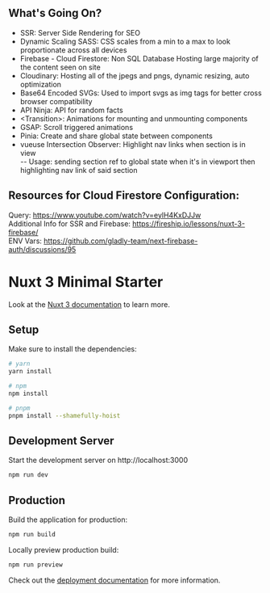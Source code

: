 ## What's Going On?
- SSR: Server Side Rendering for SEO
- Dynamic Scaling SASS: CSS scales from a min to a max to look proportionate across all devices
- Firebase - Cloud Firestore: Non SQL Database Hosting large majority of the content seen on site
- Cloudinary: Hosting all of the jpegs and pngs, dynamic resizing, auto optimization
- Base64 Encoded SVGs: Used to import svgs as img tags for better cross browser compatibility
- API Ninja: API for random facts
- \<Transition\>: Animations for mounting and unmounting components
- GSAP: Scroll triggered animations
- Pinia: Create and share global state between components
- vueuse Intersection Observer: Highlight nav links when section is in view \
-- Usage: sending section ref to global state when it's in viewport then highlighting nav link of said section

## Resources for Cloud Firestore Configuration:

Query: https://www.youtube.com/watch?v=eylH4KxDJJw \
Additional Info for SSR and Firebase: https://fireship.io/lessons/nuxt-3-firebase/ \
ENV Vars: https://github.com/gladly-team/next-firebase-auth/discussions/95

# Nuxt 3 Minimal Starter

Look at the [Nuxt 3 documentation](https://nuxt.com/docs/getting-started/introduction) to learn more.

## Setup

Make sure to install the dependencies:

```bash
# yarn
yarn install

# npm
npm install

# pnpm
pnpm install --shamefully-hoist
```

## Development Server

Start the development server on http://localhost:3000

```bash
npm run dev
```

## Production

Build the application for production:

```bash
npm run build
```

Locally preview production build:

```bash
npm run preview
```

Check out the [deployment documentation](https://nuxt.com/docs/getting-started/deployment) for more information.

